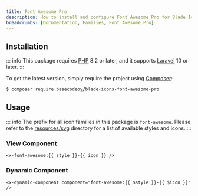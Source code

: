 ```yaml
---
title: Font Awesome Pro
description: How to install and configure Font Awesome Pro for Blade Icons.
breadcrumbs: [Documentation, Families, Font Awesome Pro]
---
```


## Installation

::: info
This package requires [PHP](https://www.php.net/) 8.2 or later, and it supports [Laravel](https://laravel.com/) 10 or later.
:::

To get the latest version, simply require the project using [Composer](https://getcomposer.org/):

```bash
$ composer require basecodeoy/blade-icons-font-awesome-pro
```

## Usage

::: info
The prefix for all icon families in this package is `font-awesome`. Please refer to the [resources/svg](https://github.com/basecodeoy/blade-icons-font-awesome-pro/tree/main/resources/svg) directory for a list of available styles and icons.
:::

### View Component

```blade
<x-font-awesome:{{ style }}-{{ icon }} />
```

### Dynamic Component

```blade
<x-dynamic-component component="font-awesome:{{ $style }}-{{ $icon }}" />
```
